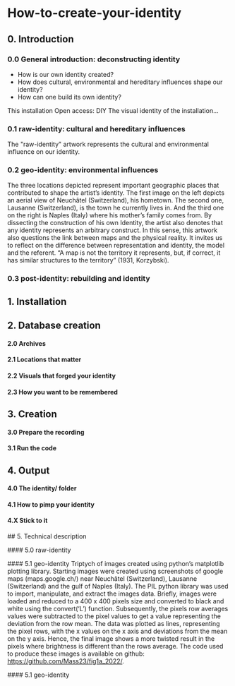 # How-to-create-your-identity

## 0. Introduction

### 0.0 General introduction: deconstructing identity
- How is our own identity created? 
- How does cultural, environmental and hereditary influences shape our identity?
- How can one build its own identity?

This installation
Open access: DIY
The visual identity of the installation...

### 0.1 raw-identity: cultural and hereditary influences
The "raw-identity" artwork represents the cultural and environmental influence on our identity.

### 0.2 geo-identity: environmental influences
 The three locations depicted represent important geographic places that contributed to shape the artist’s identity. The first image on the left depicts an aerial view of Neuchâtel (Switzerland), his hometown. The second one, Lausanne (Switzerland), is the town he currently lives in. And the third one on the right is Naples (Italy) where his mother’s family comes from. By dissecting the construction of his own Identity, the artist also denotes that any identity represents an arbitrary construct. In this sense, this artwork also questions the link between maps and the physical reality. It invites us to reflect on the difference between representation and identity, the model and the referent. “A map is not the territory it represents, but, if correct, it has similar structures to the territory” (1931, Korzybski).

### 0.3 post-identity: rebuilding and identity

## 1. Installation

## 2. Database creation

#### 2.0 Archives

#### 2.1 Locations that matter

#### 2.2 Visuals that forged your identity

#### 2.3 How you want to be remembered

## 3. Creation

#### 3.0 Prepare the recording

#### 3.1 Run the code

## 4. Output

#### 4.0 The identity/ folder

#### 4.1 How to pimp your identity

#### 4.X Stick to it

## 5. Technical description

#### 5.0 raw-identity

#### 5.1 geo-identity
Triptych of images created using python’s matplotlib plotting library. Starting images were created using screenshots of google maps (maps.google.ch/) near Neuchâtel (Switzerland), Lausanne (Switzerland) and the gulf of Naples (Italy). The PIL python library was used to import, manipulate, and extract the images data. Briefly, images were loaded and reduced to a 400 x 400 pixels size and converted to black and white using the convert(‘L’) function. Subsequently, the pixels row averages values were subtracted to the pixel values to get a value representing the deviation from the row mean. The data was plotted as lines, representing the pixel rows, with the x values on the x axis and deviations from the mean on the y axis. Hence, the final image shows a more twisted result in the pixels where brightness is different than the rows average. The code used to produce these images is available on github: https://github.com/Mass23/fig1a_2022/.

#### 5.1 geo-identity
